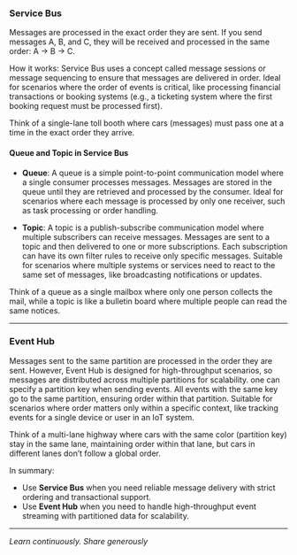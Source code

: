 ### Service Bus

Messages are processed in the exact order they are sent. If you send messages A, B, and C, they will be received and processed in the same order: A → B → C.

How it works: Service Bus uses a concept called message sessions or message sequencing to ensure that messages are delivered in order. Ideal for scenarios where the order of events is critical, like processing financial transactions or booking systems (e.g., a ticketing system where the first booking request must be processed first). 

Think of a single-lane toll booth where cars (messages) must pass one at a time in the exact order they arrive.


#### Queue and Topic in Service Bus

- **Queue**: A queue is a simple point-to-point communication model where a single consumer processes messages. Messages are stored in the queue until they are retrieved and processed by the consumer. Ideal for scenarios where each message is processed by only one receiver, such as task processing or order handling.

- **Topic**: A topic is a publish-subscribe communication model where multiple subscribers can receive messages. Messages are sent to a topic and then delivered to one or more subscriptions. Each subscription can have its own filter rules to receive only specific messages. Suitable for scenarios where multiple systems or services need to react to the same set of messages, like broadcasting notifications or updates.


Think of a queue as a single mailbox where only one person collects the mail, while a topic is like a bulletin board where multiple people can read the same notices.

  ---



### Event Hub

Messages sent to the same partition are processed in the order they are sent. However, Event Hub is designed for high-throughput scenarios, so messages are distributed across multiple partitions for scalability. one can specify a partition key when sending events. All events with the same key go to the same partition, ensuring order within that partition. Suitable for scenarios where order matters only within a specific context, like tracking events for a single device or user in an IoT system.

Think of a multi-lane highway where cars with the same color (partition key) stay in the same lane, maintaining order within that lane, but cars in different lanes don’t follow a global order.



In summary:
- Use **Service Bus** when you need reliable message delivery with strict ordering and transactional support.
- Use **Event Hub** when you need to handle high-throughput event streaming with partitioned data for scalability.

---

*Learn continuously. Share generously*




